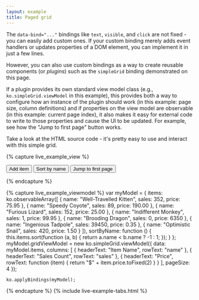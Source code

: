 ```yaml
---
layout: example
title: Paged grid
---
```


The `data-bind="..."` bindings like `text`, `visible`, and `click` are not fixed - you can easily add custom ones. If your custom binding merely adds event handlers or updates properties of a DOM element, you can implement it in just a few lines.

However, you can also use custom bindings as a way to create reusable components (or *plugins*) such as the `simpleGrid` binding demonstrated on this page.

If a plugin provides its own standard view model class (e.g., `ko.simpleGrid.viewModel` in this example), this provides both a way to configure how an instance of the plugin should work (in this example: page size, column definitions) and if properties on the view model are observable (in this example: current page index), it also makes it easy for external code to write to those properties and cause the UI to be updated. For example, see how the "Jump to first page" button works.

Take a look at the HTML source code - it's pretty easy to use and interact with this simple grid.

<script src="resources/knockout.simpleGrid.js" type="text/javascript"> </script>
<style type="text/css">
    .ko-grid { margin-bottom: 1em; width: 25em; border: 1px solid silver; background-color:White; }
    .ko-grid th { text-align:left; background-color: Black; color:White; }
    .ko-grid td, th { padding: 0.4em; }
    .ko-grid tr.odd { background-color: #DDD; }
    .ko-grid-pageLinks { margin-bottom: 1em; }
    .ko-grid-pageLinks a { padding: 0.5em; }
    .ko-grid-pageLinks a.selected { background-color: Black; color: White; }
</style>        

{% capture live_example_view %} 
<div data-bind="simpleGrid: gridViewModel"> </div>

<button data-bind='click: function() { items.push({ name: "New item", sales: 0, price: 100 }) }'>
	Add item	
</button>

<button data-bind="click: sortByName">
	Sort by name
</button>

<button data-bind="click: function() { gridViewModel.currentPageIndex(0) }">
	Jump to first page	
</button>

{% endcapture %}

{% capture live_example_viewmodel %}
    var myModel = {
        items: ko.observableArray([
            { name: "Well-Travelled Kitten", sales: 352, price: 75.95 },
            { name: "Speedy Coyote", sales: 89, price: 190.00 },
            { name: "Furious Lizard", sales: 152, price: 25.00 },
            { name: "Indifferent Monkey", sales: 1, price: 99.95 },
            { name: "Brooding Dragon", sales: 0, price: 6350 },
            { name: "Ingenious Tadpole", sales: 39450, price: 0.35 },
            { name: "Optimistic Snail", sales: 420, price: 1.50 }
        ]),
        sortByName: function () {
            this.items.sort(function (a, b) {
                return a.name < b.name ? -1 : 1;
            });
        }
    };
    myModel.gridViewModel = new ko.simpleGrid.viewModel({
        data: myModel.items,
        columns: [
            { headerText: "Item Name", rowText: "name" },
            { headerText: "Sales Count", rowText: "sales" },
            { headerText: "Price", rowText: function (item) { return "$" + item.price.toFixed(2) } }
        ],
        pageSize: 4
    });

    ko.applyBindings(myModel);
{% endcapture %}
{% include live-example-tabs.html %}